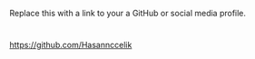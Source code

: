 Replace this with a link to your a GitHub or social media profile.
#
https://github.com/Hasannccelik
#
